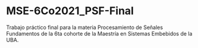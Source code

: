 # MSE-6Co2021_PSF-Final
Trabajo práctico final para la materia Procesamiento de Señales Fundamentos de la 6ta cohorte de la Maestría en Sistemas Embebidos de la UBA.
